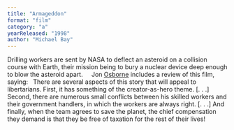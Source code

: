 ```yaml
---
title: "Armageddon"
format: "film"
category: "a"
yearReleased: "1998"
author: "Michael Bay"
---
```

Drilling workers are sent by NASA to deflect  an asteroid on a collision course with Earth, their mission being to bury a  nuclear device deep enough to blow the asteroid apart.
 
 
Jon <a href="biblio.htm#Osborne">Osborne</a>  includes a review of this film, saying:
 
There are several aspects of this story that  will appeal to libertarians. First, it has something of the creator-as-hero  theme. [. . .] Second, there are numerous small conflicts between his skilled  workers and their government handlers, in which the workers are always right. [.  . .] And finally, when the team agrees to save the planet, the chief  compensation they demand is that they be free of taxation for the rest of their  lives!